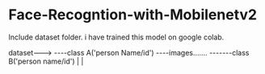 # Face-Recogntion-with-Mobilenetv2

Include dataset folder. i have trained this model on google colab.

dataset--->
      ----class A('person Name/id')
          ----images.......
      -------class B('person name/id')
              |
              |
